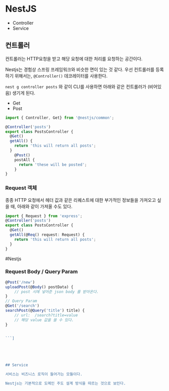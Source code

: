 #  NestJS
- Controller
- Service

## 컨트롤러

컨트롤러는 HTTP요청을 받고 해당 요청에 대한 처리를 요청하는 공간이다.

Nestjs는 경험상 스프링 프레임워크와 비슷한 면이 있는 것 같다.
우선 컨트롤러를 등록하기 위해서는,  `@Controller()` 데코레이터를 사용한다.

`nest g controller posts` 와 같이 CLI를 사용하면 아래와 같은 컨트롤러가 (비어있음) 생기게 된다.

- Get
- Post

```typescript
import { Controller, Get} from '@nestjs/common';

@Controller('posts')
export class PostsController {
  @Get()
  getAll() {
    return 'this will return all posts';
  }
	@Post()
	postAll {
	  return 'these will be posted';	
	}
}
``` 


### Request 객체

종종 HTTP 요청에서 헤더 값과 같은 리퀘스트에 대한 부가적인 정보들을 가져오고 싶을 때,  아래와 같이 가져올 수도 있다.


```typescript
import { Request } from 'express';
@Controller('posts')
export class PostsController {
  @Get()
  getAll(@Req() request: Request) {
    return 'this will return all posts';
  }
}

```
#Nestjs

### Request Body / Query Param

```typescript
@Post('/new')
uploadPost(@Body() postData) {
	// post 시에 넣어준 json body 를 받아온다. 	
}
// Query Param
@Get('/search')
searchPost(@Query('title') title) {
	// url:  /search?title=value
	// 해당 value 값을 쓸 수 있다.
}


```]





## Service

서비스는 비즈니스 로직이 들어가는 모듈이다. 

Nestjs는 기본적으로 도메인 주도 설계 방식을 따르는 것으로 보인다. 










